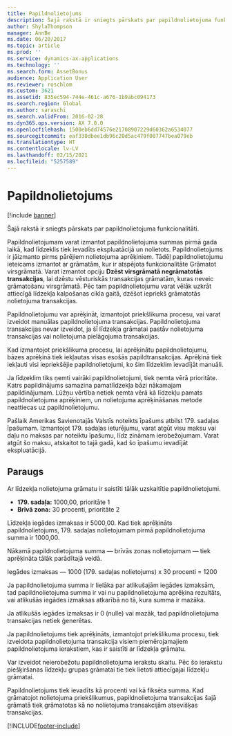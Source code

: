 ```yaml
---
title: Papildnolietojums
description: Šajā rakstā ir sniegts pārskats par papildnolietojuma funkcionalitāti.
author: ShylaThompson
manager: AnnBe
ms.date: 06/20/2017
ms.topic: article
ms.prod: ''
ms.service: dynamics-ax-applications
ms.technology: ''
ms.search.form: AssetBonus
audience: Application User
ms.reviewer: roschlom
ms.custom: 3621
ms.assetid: 835ec594-744e-461c-a676-1b9abc094173
ms.search.region: Global
ms.author: saraschi
ms.search.validFrom: 2016-02-28
ms.dyn365.ops.version: AX 7.0.0
ms.openlocfilehash: 1500eb6dd74576e21708907229d60362a6534077
ms.sourcegitcommit: eaf330dbee1db96c20d5ac479f007747bea079eb
ms.translationtype: HT
ms.contentlocale: lv-LV
ms.lasthandoff: 02/15/2021
ms.locfileid: "5257589"
---
```

# <a name="bonus-depreciation"></a>Papildnolietojums

[!include [banner](../includes/banner.md)]

Šajā rakstā ir sniegts pārskats par papildnolietojuma funkcionalitāti.

Papildnolietojumam varat izmantot papildnolietojuma summas pirmā gada laikā, kad līdzeklis tiek ievadīts ekspluatācijā un nolietots. Papildnolietojums ir jāizmanto pirms pārējiem nolietojuma aprēķiniem. Tādēļ papildnolietojumu ieteicams izmantot ar grāmatām, kur ir atspējota funkcionalitāte Grāmatot virsgrāmatā. Varat izmantot opciju **Dzēst virsgrāmatā negrāmatotās transakcijas**, lai dzēstu vēsturiskās transakcijas grāmatām, kuras neveic grāmatošanu virsgrāmatā. Pēc tam papildnolietojumu varat vēlāk uzkrāt attiecīgā līdzekļa kalpošanas cikla gaitā, dzēšot iepriekš grāmatotās nolietojuma transakcijas. 

Papildnolietojumu var aprēķināt, izmantojot priekšlikuma procesu, vai varat izveidot manuālas papildnolietojuma transakcijas. Papildnolietojuma transakcijas nevar izveidot, ja šī līdzekļa grāmatai pastāv nolietojuma transakcijas vai nolietojuma pielāgojuma transakcijas.

Kad izmantojot priekšlikuma procesu, lai aprēķinātu papildnolietojumu, bāzes aprēķinā tiek iekļautas visas esošās papildtransakcijas. Aprēķinā tiek iekļauti visi iepriekšējie papildnolietojumi, ko šim līdzeklim ievadījāt manuāli. 

Ja līdzeklim tiks ņemti vairāki papildnolietojumi, tiek ņemta vērā prioritāte. Katrs papildinājums samazina pamatlīdzekļa bāzi nākamajam papildinājumam. Lūžņu vērtība netiek ņemta vērā kā līdzekļu pamats papildnolietojuma aprēķiniem, un nolietojuma aprēķināšanas metode neattiecas uz papildnolietojumu. 

Pašlaik Amerikas Savienotajās Valstīs noteikts īpašums atbilst 179. sadaļas īpašumam. Izmantojot 179. sadaļas ieturējumu, varat atgūt visu maksu vai daļu no maksas par noteiktu īpašumu, līdz zināmam ierobežojumam. Varat atgūt šo maksu, atskaitot to tajā gadā, kad šo īpašumu ievadījāt ekspluatācijā.

## <a name="example"></a>Paraugs
Ar līdzekļa nolietojuma grāmatu ir saistīti tālāk uzskaitītie papildnolietojumi.

-   **179. sadaļa:** 1000,00, prioritāte 1
-   **Brīvā zona:** 30 procenti, prioritāte 2

Līdzekļa iegādes izmaksas ir 5000,00. Kad tiek aprēķināts papildnolietojums, 179. sadaļas nolietojumam pirmā papildnolietojuma summa ir 1000,00. 

Nākamā papildnolietojuma summa — brīvās zonas nolietojumam — tiek aprēķināta tālāk parādītajā veidā. 

Iegādes izmaksas — 1000 (179. sadaļas nolietojums) x 30 procenti = 1200 

Ja papildnolietojuma summa ir lielāka par atlikušajām iegādes izmaksām, tad papildnolietojuma summa ir vai nu papildnolietojuma aprēķina rezultāts, vai atlikušās iegādes izmaksas atkarībā no tā, kura summa ir mazāka. 

Ja atlikušās iegādes izmaksas ir 0 (nulle) vai mazāk, tad papildnolietojuma transakcijas netiek ģenerētas. 

Ja papildnolietojums tiek aprēķināts, izmantojot priekšlikuma procesu, tiek izveidota papildnolietojuma transakcija visiem piemērojamajiem papildnolietojuma ierakstiem, kas ir saistīti ar līdzekļa grāmatu. 

Var izveidot neierobežotu papildnolietojuma ierakstu skaitu. Pēc šo ierakstu piešķiršanas līdzekļu grupas grāmatai tie tiek lietoti attiecīgajai līdzekļu grāmatai. 

Papildnolietojums tiek ievadīts kā procenti vai kā fiksēta summa. Kad grāmatojot nolietojuma priekšlikumus, papildnolietojuma transakcijas šajā grāmatā tiek grāmatotas kā no nolietojuma transakcijām atsevišķas transakcijas.





[!INCLUDE[footer-include](../../includes/footer-banner.md)]